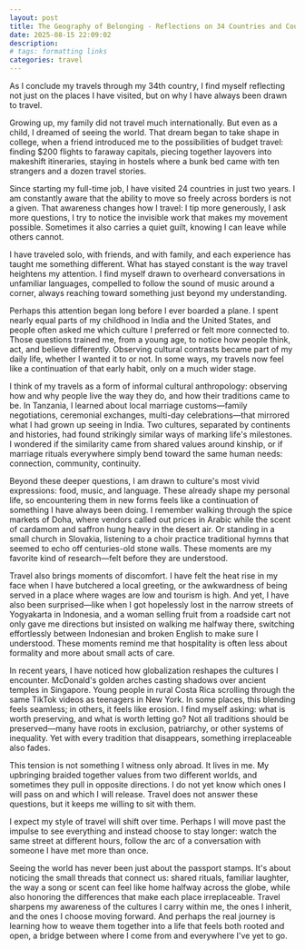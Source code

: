 ```yaml
---
layout: post
title: The Geography of Belonging - Reflections on 34 Countries and Counting
date: 2025-08-15 22:09:02
description: 
# tags: formatting links
categories: travel
---
```


As I conclude my travels through my 34th country, I find myself reflecting not just on the places I have visited, but on why I have always been drawn to travel.

Growing up, my family did not travel much internationally. But even as a child, I dreamed of seeing the world. That dream began to take shape in college, when a friend introduced me to the possibilities of budget travel: finding $200 flights to faraway capitals, piecing together layovers into makeshift itineraries, staying in hostels where a bunk bed came with ten strangers and a dozen travel stories.

Since starting my full-time job, I have visited 24 countries in just two years. I am constantly aware that the ability to move so freely across borders is not a given. That awareness changes how I travel: I tip more generously, I ask more questions, I try to notice the invisible work that makes my movement possible. Sometimes it also carries a quiet guilt, knowing I can leave while others cannot.

I have traveled solo, with friends, and with family, and each experience has taught me something different. What has stayed constant is the way travel heightens my attention. I find myself drawn to overheard conversations in unfamiliar languages, compelled to follow the sound of music around a corner, always reaching toward something just beyond my understanding.

Perhaps this attention began long before I ever boarded a plane. I spent nearly equal parts of my childhood in India and the United States, and people often asked me which culture I preferred or felt more connected to. Those questions trained me, from a young age, to notice how people think, act, and believe differently. Observing cultural contrasts became part of my daily life, whether I wanted it to or not. In some ways, my travels now feel like a continuation of that early habit, only on a much wider stage.

I think of my travels as a form of informal cultural anthropology: observing how and why people live the way they do, and how their traditions came to be. In Tanzania, I learned about local marriage customs—family negotiations, ceremonial exchanges, multi-day celebrations—that mirrored what I had grown up seeing in India. Two cultures, separated by continents and histories, had found strikingly similar ways of marking life's milestones. I wondered if the similarity came from shared values around kinship, or if marriage rituals everywhere simply bend toward the same human needs: connection, community, continuity.

Beyond these deeper questions, I am drawn to culture's most vivid expressions: food, music, and language. These already shape my personal life, so encountering them in new forms feels like a continuation of something I have always been doing. I remember walking through the spice markets of Doha, where vendors called out prices in Arabic while the scent of cardamom and saffron hung heavy in the desert air. Or standing in a small church in Slovakia, listening to a choir practice traditional hymns that seemed to echo off centuries-old stone walls. These moments are my favorite kind of research—felt before they are understood.

Travel also brings moments of discomfort. I have felt the heat rise in my face when I have butchered a local greeting, or the awkwardness of being served in a place where wages are low and tourism is high. And yet, I have also been surprised—like when I got hopelessly lost in the narrow streets of Yogyakarta in Indonesia, and a woman selling fruit from a roadside cart not only gave me directions but insisted on walking me halfway there, switching effortlessly between Indonesian and broken English to make sure I understood. These moments remind me that hospitality is often less about formality and more about small acts of care.

In recent years, I have noticed how globalization reshapes the cultures I encounter. McDonald's golden arches casting shadows over ancient temples in Singapore. Young people in rural Costa Rica scrolling through the same TikTok videos as teenagers in New York. In some places, this blending feels seamless; in others, it feels like erosion. I find myself asking: what is worth preserving, and what is worth letting go? Not all traditions should be preserved—many have roots in exclusion, patriarchy, or other systems of inequality. Yet with every tradition that disappears, something irreplaceable also fades.

This tension is not something I witness only abroad. It lives in me. My upbringing braided together values from two different worlds, and sometimes they pull in opposite directions. I do not yet know which ones I will pass on and which I will release. Travel does not answer these questions, but it keeps me willing to sit with them.

I expect my style of travel will shift over time. Perhaps I will move past the impulse to see everything and instead choose to stay longer: watch the same street at different hours, follow the arc of a conversation with someone I have met more than once.

Seeing the world has never been just about the passport stamps. It's about noticing the small threads that connect us: shared rituals, familiar laughter, the way a song or scent can feel like home halfway across the globe, while also honoring the differences that make each place irreplaceable. Travel sharpens my awareness of the cultures I carry within me, the ones I inherit, and the ones I choose moving forward. And perhaps the real journey is learning how to weave them together into a life that feels both rooted and open, a bridge between where I come from and everywhere I've yet to go.
